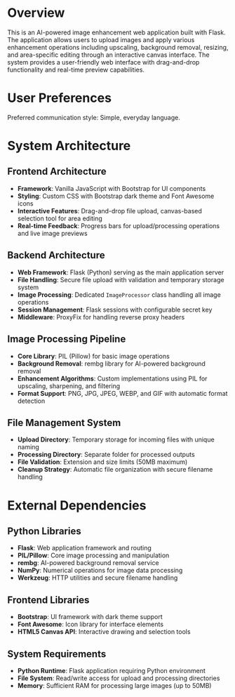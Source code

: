 # Overview

This is an AI-powered image enhancement web application built with Flask. The application allows users to upload images and apply various enhancement operations including upscaling, background removal, resizing, and area-specific editing through an interactive canvas interface. The system provides a user-friendly web interface with drag-and-drop functionality and real-time preview capabilities.

# User Preferences

Preferred communication style: Simple, everyday language.

# System Architecture

## Frontend Architecture
- **Framework**: Vanilla JavaScript with Bootstrap for UI components
- **Styling**: Custom CSS with Bootstrap dark theme and Font Awesome icons
- **Interactive Features**: Drag-and-drop file upload, canvas-based selection tool for area editing
- **Real-time Feedback**: Progress bars for upload/processing operations and live image previews

## Backend Architecture
- **Web Framework**: Flask (Python) serving as the main application server
- **File Handling**: Secure file upload with validation and temporary storage system
- **Image Processing**: Dedicated `ImageProcessor` class handling all image operations
- **Session Management**: Flask sessions with configurable secret key
- **Middleware**: ProxyFix for handling reverse proxy headers

## Image Processing Pipeline
- **Core Library**: PIL (Pillow) for basic image operations
- **Background Removal**: rembg library for AI-powered background removal
- **Enhancement Algorithms**: Custom implementations using PIL for upscaling, sharpening, and filtering
- **Format Support**: PNG, JPG, JPEG, WEBP, and GIF with automatic format detection

## File Management System
- **Upload Directory**: Temporary storage for incoming files with unique naming
- **Processing Directory**: Separate folder for processed outputs
- **File Validation**: Extension and size limits (50MB maximum)
- **Cleanup Strategy**: Automatic file organization with secure filename handling

# External Dependencies

## Python Libraries
- **Flask**: Web application framework and routing
- **PIL/Pillow**: Core image processing and manipulation
- **rembg**: AI-powered background removal service
- **NumPy**: Numerical operations for image data processing
- **Werkzeug**: HTTP utilities and secure filename handling

## Frontend Libraries
- **Bootstrap**: UI framework with dark theme support
- **Font Awesome**: Icon library for interface elements
- **HTML5 Canvas API**: Interactive drawing and selection tools

## System Requirements
- **Python Runtime**: Flask application requiring Python environment
- **File System**: Read/write access for upload and processing directories
- **Memory**: Sufficient RAM for processing large images (up to 50MB)